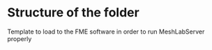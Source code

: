 # Structure of the folder

Template to load to the FME software in order to run MeshLabServer properly

